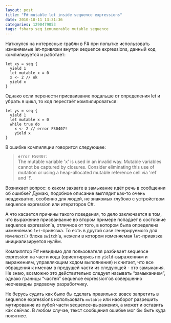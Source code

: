 ```yaml
---
layout: post
title: "F# mutable let inside sequence expressions"
date: 2010-10-11 13:31:36
categories: 1290479053
tags: fsharp seq ienumerable mutable sequence
---
```

Наткнулся на интересные грабли в F# при попытке использовать изменяемые let-привязки внутри sequence expressions, данный код компилируется и работает:

```f#
let xs = seq {
  yield 1
  let mutable x = 0
  x <- 2 // ok
  yield x
}
```

Однако если перенести присваивание подальше от определения let и убрать в цикл, то код перестаёт компилироваться:

```f#
let ys = seq {
  yield 1
  let mutable x = 0
  while true do
    x <- 2 // error FS0407!
    yield x
}
```

В ошибке компиляции говорится следующее:

> `error FS0407:`<br/>
> The mutable variable 'x' is used in an invalid way. Mutable variables cannot be captured by closures. Consider eliminating this use of mutation or using a heap-allocated mutable reference cell via 'ref' and '!'.

Возникает вопрос: о каком захвате в замыкание идёт речь в сообщении об ошибке? Думаю, подобное описание выглядит как-то очень неадекватно, особенно для людей, не знакомых глубоко с устройством sequence expression или итераторов C#.

А что касается причины такого поведения, то дело заключается в том, что выражение присваивание во втором примере попадает в состояние sequence expression’а, отличное от того, в котором была определена изменяемая `let`-привязка. То есть в другой case генерируемого для `MoveNext()` блока `switch`’а, нежели в котором изменяемая `let`-привязка инициализируется нулём.

Компилятор F# невидимо для пользователя разбивает sequence expression на части кода (ориентируясь по `yield`-выражениям и выражениям, управляющим ходом выполнения) и считает, что все обращения к именам в предущей части из следующей - это замыкания. Не знаю, возможно это действительно следует называть “замыканием”, однако границы “частей” sequence expression’ов совершенно неочевидны рядовому разработчику.

Не берусь судить как было бы сделать правильно: вовсе запретить в sequence expressions использовать `mutable` или наоборот разрешить мутирование из лубой части sequence-выражения, а может и оставить как сейчас. В любом случае, текст сообщения ошибке мог бы быть куда понятнее.